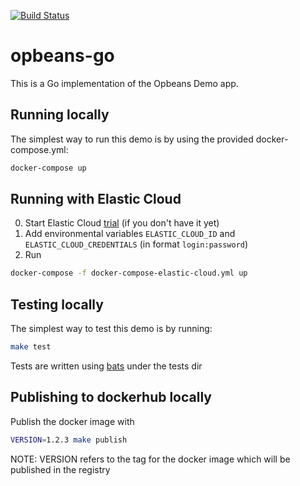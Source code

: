[![Build Status](https://apm-ci.elastic.co/buildStatus/icon?job=apm-agent-go%2Fopbeans-go-mbp%2Fmaster)](https://apm-ci.elastic.co/job/apm-agent-go/job/opbeans-go-mbp/job/main/)

# opbeans-go

This is a Go implementation of the Opbeans Demo app.

## Running locally

The simplest way to run this demo is by using the
provided docker-compose.yml:

```bash
docker-compose up
```

## Running with Elastic Cloud

0. Start Elastic Cloud [trial](https://www.elastic.co/cloud/elasticsearch-service/signup) (if you don't have it yet)
1. Add environmental variables `ELASTIC_CLOUD_ID` and `ELASTIC_CLOUD_CREDENTIALS` (in format `login:password`)
2. Run
```bash
docker-compose -f docker-compose-elastic-cloud.yml up
```

## Testing locally

The simplest way to test this demo is by running:

```bash
make test
```

Tests are written using [bats](https://github.com/sstephenson/bats) under the tests dir

## Publishing to dockerhub locally

Publish the docker image with

```bash
VERSION=1.2.3 make publish
```

NOTE: VERSION refers to the tag for the docker image which will be published in the registry
